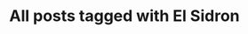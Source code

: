 ---
layout: tag
title: "All posts tagged with El Sidron"
permalink: /weblog/tags/el-sidron/
taxonomy: El Sidron
---